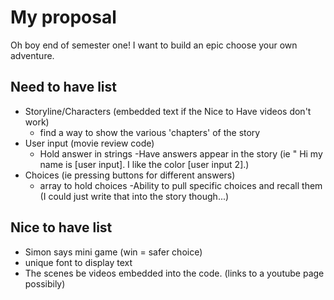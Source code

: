 # My proposal

Oh boy end of semester one! I want to build an epic choose your own adventure.

## Need to have list
- Storyline/Characters (embedded text if the Nice to Have videos don't work)
    - find a way to show the various 'chapters' of the story
- User input (movie review code)
    - Hold answer in strings 
        -Have answers appear in the story (ie " Hi my name is [user input]. I like the color [user input 2].)
- Choices (ie pressing buttons for different answers)
    - array to hold choices
        -Ability to pull specific choices and recall them (I could just write that into the story though...)

## Nice to have list
- Simon says mini game (win = safer choice)
- unique font to display text
- The scenes be videos embedded into the code. (links to a youtube page possibily)
